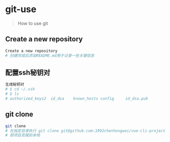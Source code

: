 # git-use

> How to use git

## Create a new repository

``` bash
Create a new repository
# 创建完成后添加README.md用于记录一些关键信息
```
## 配置ssh秘钥对

``` bash
生成秘钥对
# $ cd ~/.ssh
# $ ls
# authorized_keys2  id_dsa    known_hosts config     id_dsa.pub
```
## git clone

``` bash
git clone
# 在指定目录执行 git clone git@github.com:1992chenhongwei/vue-cli-project-start.git
# 把项目克隆到本地
```
##  
